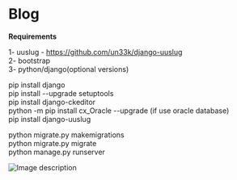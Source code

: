 # Blog

<strong>Requirements</strong>

1- uuslug - https://github.com/un33k/django-uuslug<br/>
2- bootstrap<br/>
3- python/django(optional versions)<br/>


pip install django<br/>
pip install --upgrade setuptools<br/>
pip install django-ckeditor<br/>
python -m pip install cx_Oracle --upgrade (if use oracle database)<br/>
pip install django-uuslug<br/>


python migrate.py makemigrations<br/>
python migrate.py migrate <br/>
python manage.py runserver<br/>

![Image description](https://i.ibb.co/12Ksdh6/blog.png)
